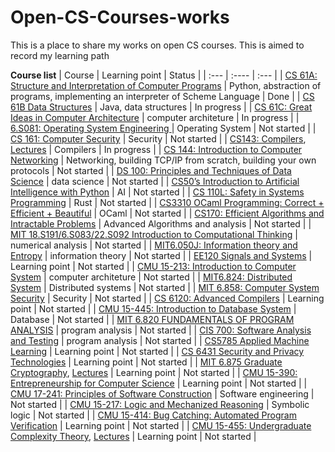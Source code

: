 # Open-CS-Courses-works
This is a place to share my works on open CS courses. This is aimed to record my learning path 

**Course list**
| Course      | Learning point | Status     |
| :---        | :----          | :---       |
| [CS 61A: Structure and Interpretation of Computer Programs](https://inst.eecs.berkeley.edu/~cs61a/su20/)      | Python, abstraction of programs, implementing an interpreter of Scheme Language      | Done   |
| [CS 61B Data Structures](https://sp21.datastructur.es/)      | Java, data structures | In progress     |
| [CS 61C: Great Ideas in Computer Architecture](https://inst.eecs.berkeley.edu/~cs61c/su20/)      | computer architeture | In progress     |
| [6.S081: Operating System Engineering ](https://pdos.csail.mit.edu/6.828/2021/schedule.html)      | Operating System | Not started     |
| [CS 161: Computer Security](https://su20.cs161.org/)      | Security | Not started     |
| [CS143: Compilers](http://web.stanford.edu/class/cs143/), [Lectures](https://www.youtube.com/playlist?list=PLEAYkSg4uSQ3yc_zf_f1GOxl5CZo0LVBb)      | Compilers | In progress     |
| [CS 144: Introduction to Computer Networking](https://cs144.github.io/)      | Networking, building TCP/IP from scratch, building your own protocols | Not started     |
| [DS 100: Principles and Techniques of Data Science](https://ds100.org/fa21/)	| data science | Not started	|
| [CS50’s Introduction to Artificial Intelligence with Python](https://cs50.harvard.edu/ai/2020/)      | AI | Not started     |
| [CS 110L: Safety in Systems Programming](https://reberhardt.com/cs110l/spring-2020/)        | Rust          | Not started       |
| [CS3310 OCaml Programming: Correct + Efficient + Beautiful](https://cs3110.github.io/textbook/cover.html)        | OCaml          | Not started       |
| [CS170: Efficient Algorithms and Intractable Problems](https://cs170.org/)	| Advanced Algorithms and analysis	| Not started	|
| [MIT 18.S191/6.S083/22.S092 Introduction to Computational Thinking](https://computationalthinking.mit.edu/Spring21/)        | numerical analysis          | Not started       |
| [MIT6.050J: Information theory and Entropy](https://ocw.mit.edu/courses/6-050j-information-and-entropy-spring-2008/)        | information theory          | Not started       |
| [EE120 Signals and Systems](https://inst.eecs.berkeley.edu/~ee120/fa19/)      | Learning point | Not started     |
| [CMU 15-213: Introduction to Computer System](http://csapp.cs.cmu.edu/)      | computer architeture | Not started     |
| [MIT6.824: Distributed System](https://pdos.csail.mit.edu/6.824/schedule.html)      | Distributed systems | Not started     |
| [MIT 6.858: Computer System Security](http://css.csail.mit.edu/6.858/2022/)      | Security | Not started     |
| [CS 6120: Advanced Compilers](https://www.cs.cornell.edu/courses/cs6120/2022sp/)	| Learning point	| Not started	|
| [CMU 15-445: Introduction to Database System](https://15445.courses.cs.cmu.edu/fall2020/)      | Database | Not started     |
| [MIT 6.820 FUNDAMENTALS OF PROGRAM ANALYSIS](https://ocw.mit.edu/courses/6-820-fundamentals-of-program-analysis-fall-2015/)      | program analysis | Not started     |
| [CIS 700: Software Analysis and Testing](https://www.cis.upenn.edu/~mhnaik/edu/cis700/index.html#reading)      | program analysis | Not started     |
| [CS5785 Applied Machine Learning](https://cornelltech.github.io/cs5785-fall-2019/index.html)	| Learning point	| Not started	|
| [CS 6431 Security and Privacy Technologies](https://www.cs.utexas.edu/~shmat/courses/cs6431/)	| Learning point	| Not started	|
| [MIT 6.875 Graduate Cryptography](https://inst.eecs.berkeley.edu/~cs276/fa20/), [Lectures](https://www.youtube.com/watch?v=jDsfV2ohFPs&list=PL6ogFv-ieghe8MOIcpD6UDtdK-UMHG8oH)	| Learning point	| Not started	|
| [CMU 15-390: Entrepreneurship for Computer Science](https://web2.qatar.cmu.edu/~mhhammou/15390-s20/index.html)	| Learning point	| Not started	|
| [CMU 17-241: Principles of Software Construction](https://www.cs.cmu.edu/~charlie/courses/17-214/2021-spring/index.html)	| Software engineering	| Not started	|
| [CMU 15-217: Logic and Mechanized Reasoning](http://www.cs.cmu.edu/~mheule/15217-f21/index.html)	| Symbolic logic	| Not started	|
| [CMU 15-414: Bug Catching: Automated Program Verification](https://www.cs.cmu.edu/~15414/s22/index.html)	| Learning point	| Not started	|
| [CMU 15-455: Undergraduate Complexity Theory](https://www.cs.cmu.edu/~15455/), [Lectures](https://www.youtube.com/playlist?list=PLm3J0oaFux3YL5vLXpzOyJiLtqLp6dCW2)	| Learning point	| Not started	|
